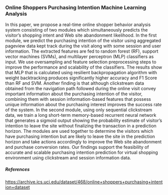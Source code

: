 ### Online Shoppers Purchasing Intention Machine Learning Analysis


In this paper, we propose a real-time online shopper behavior analysis system consisting of two modules which simultaneously predicts the visitor’s shopping intent and Web site abandonment likelihood. In the first module, we predict the purchasing intention of the visitor using aggregated pageview data kept track during the visit along with some session and user information. The extracted features are fed to random forest (RF), support vector machines (SVMs), and multilayer perceptron (MLP) classifiers as input. We use oversampling and feature selection preprocessing steps to improve the performance and scalability of the classifiers. The results show that MLP that is calculated using resilient backpropagation algorithm with weight backtracking produces significantly higher accuracy and F1 Score than RF and SVM. Another finding is that although clickstream data obtained from the navigation path followed during the online visit convey important information about the purchasing intention of the visitor, combining them with session information-based features that possess unique information about the purchasing interest improves the success rate of the system. In the second module, using only sequential clickstream data, we train a long short-term memory-based recurrent neural network that generates a sigmoid output showing the probability estimate of visitor’s intention to leave the site without finalizing the transaction in a prediction horizon. The modules are used together to determine the visitors which have purchasing intention but are likely to leave the site in the prediction horizon and take actions accordingly to improve the Web site abandonment and purchase conversion rates. Our findings support the feasibility of accurate and scalable purchasing intention prediction for virtual shopping environment using clickstream and session information data.



##### References
https://archive.ics.uci.edu/dataset/468/online+shoppers+purchasing+intention+dataset
